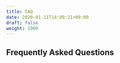 ```yaml
---
title: FAQ
date: 2020-01-11T14:09:21+09:00
draft: false
weight: 1000
---
```


## Frequently Asked Questions

